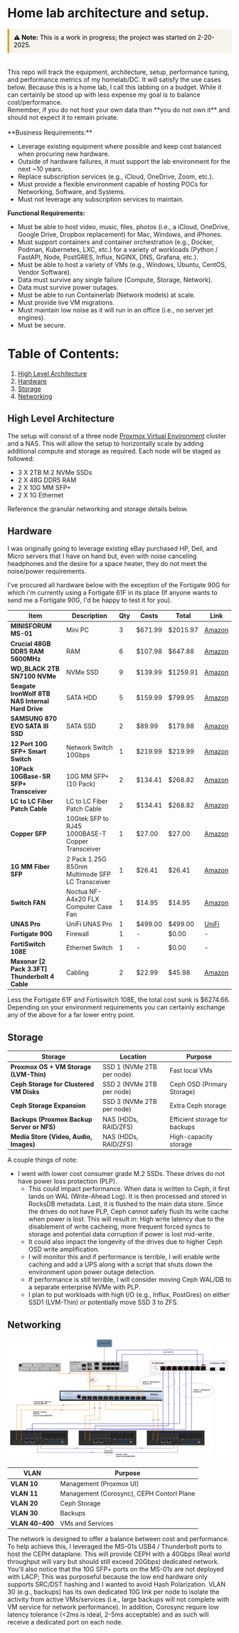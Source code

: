# Home lab architecture and setup. 

<div style="border-left: 4px solid #f39c12; padding: 10px; background-color:rgb(246, 244, 236); color:rgb(1, 1, 1)">
  <strong>⚠ Note:</strong> This is a work in progress; the project was started on 2-20-2025.
</div>
<br>
<br>
This repo will track the equipment, architecture, setup, performance tuning, and performance metrics of my homelab/DC. It will satisfy the use cases below. Because this is a home lab, I call this labbing on a budget. While it can certainly be stood up with less expense my goal is to balance cost/performance.  
<br>
Remember, if you do not host your own data than **you do not own it** and should not expect it to remain private. 
<br>
<br>
**Business Requirements:**

- Leverage existing equipment where possible and keep cost balanced when procuring new hardware.
- Outside of hardware failures, it must support the lab environment for the next ~10 years.
- Replace subscription services (e.g., iCloud, OneDrive, Zoom, etc.).
- Must provide a flexible environment capable of hosting POCs for Networking, Software, and Systems.
- Must not leverage any subscription services to maintain. 

**Functional Requirements:**

- Must be able to host video, music, files, photos (i.e., a iCloud, OneDrive, Google Drive, Dropbox replacement) for Mac, Windows, and iPhones.
- Must support containers and container orchestration (e.g., Docker, Podman, Kubernetes, LXC, etc.) for a variety of workloads (Python / FastAPI, Node, PostGRES, Influx, NGINX, DNS, Grafana, etc.).
- Must be able to host a variety of VMs (e.g., Windows, Ubuntu, CentOS, Vendor Software).
- Data must survive any single failure (Compute, Storage, Network).
- Data must survive power outages.
- Must be able to run Containerlab (Network models) at scale. 
- Must provide live VM migrations.
- Must maintain low noise as it will run in an office (i.e., no server jet engines).
- Must be secure. 

# Table of Contents:
1. [High Level Architecture](#Architecture)  
2. [Hardware](#Hardware)
3. [Storage](#Storage)
4. [Networking](#Networking)

## High Level Architecture

The setup will consist of a three node [Proxmox Virtual Environment](#https://www.proxmox.com/en/products/proxmox-virtual-environment/overview) cluster and a NAS. This will allow the setup to horizontally scale by adding additional compute and storage as required. Each node will be staged as followed:

- 3 X 2TB M.2 NVMe SSDs
- 2 X 48G DDR5 RAM
- 2 X 10G MM SFP+
- 2 X 1G Ethernet

Reference the granular networking and storage details below. 

## Hardware

I was originally going to leverage existing eBay purchased HP, Dell, and Micro servers that I have on hand but, even with noise canceling headphones and the desire for a space heater, they do not meet the noise/power requirements. 

I've procured all hardware below with the exception of the Fortigate 90G for which i'm currently using a Fortigate 61F in its place (If anyone wants to send me a Fortigate 90G, I'd be happy to test it for you).


| Item | Description | Qty | Costs | Total | Link |
|------|------------|-----|-------|-------|------|
| **MINISFORUM MS-01** | Mini PC | 3 | $671.99 | $2015.97 | [Amazon](#) |
| **Crucial 48GB DDR5 RAM 5600MHz** | RAM | 6 | $107.98 | $647.88 | [Amazon](#) |
| **WD_BLACK 2TB SN7100 NVMe** | NVMe SSD | 9 | $139.99 | $1259.91 | [Amazon](#) |
| **Seagate IronWolf 8TB NAS Internal Hard Drive** | SATA HDD | 5 | $159.99 | $799.95 | [Amazon](#) |
| **SAMSUNG 870 EVO SATA III SSD** | SATA SSD | 2 | $89.99 | $179.98 | [Amazon](#) |
| **12 Port 10G SFP+ Smart Switch** | Network Switch 10Gbps | 1 | $219.99 | $219.99 | [Amazon](#) |
| **10Pack 10GBase-SR SFP+ Transceiver** | 10G MM SFP+ (10 Pack) | 2 | $134.41 | $268.82 | [Amazon](#) |
| **LC to LC Fiber Patch Cable** | LC to LC Fiber Patch Cable | 2 | $134.41 | $268.82 | [Amazon](#) |
| **Copper SFP** | 10Gtek SFP to RJ45 1000BASE-T Copper Transceiver | 1 | $27.00 | $27.00 | [Amazon](#) |
| **1G MM Fiber SFP** | 2 Pack 1.25G 850nm Multimode SFP LC Transceiver | 1 | $26.41 | $26.41 | [Amazon](#) |
| **Switch FAN** | Noctua NF-A4x20 FLX Computer Case Fan | 1 | $14.95 | $14.95 | [Amazon](#) |
| **UNAS Pro** | UniFi UNAS Pro | 1 | $499.00 | $499.00 | [UniFi](#) |
| **Fortigate 90G** | Firewall | 1 | - | $0.00 | - |
| **FortiSwitch 108E** | Ethernet Switch | 1 | - | $0.00 | - |
| **Maxonar [2 Pack 3.3FT] Thunderbolt 4 Cable** | Cabling | 2 | $22.99 | $45.98 | [Amazon](#) |

Less the Fortigate 61F and Fortiswitch 108E, the total cost sunk is $6274.66. Depending on your environment requirements you can certainly exchange any of the above for a far lower entry point. 

## Storage

| Storage                                  | Location                     | Purpose                         |
|------------------------------------------|------------------------------|---------------------------------|
| **Proxmox OS + VM Storage (LVM-Thin)**   | SSD 1 (NVMe 2TB per node)    | Fast local VMs                 |
| **Ceph Storage for Clustered VM Disks**  | SSD 2 (NVMe 2TB per node)    | Ceph OSD (Primary Storage)      |
| **Ceph Storage Expansion**               | SSD 3 (NVMe 2TB per node)    | Extra Ceph storage             |
| **Backups (Proxmox Backup Server or NFS)** | NAS (HDDs, RAID/ZFS)         | Efficient storage for backups  |
| **Media Store (Video, Audio, Images)**                           | NAS (HDDs, RAID/ZFS)         | High-capacity storage          |

A couple things of note:

- I went with lower cost consumer grade M.2 SSDs. These drives do not have power loss protection (PLP).
    - This could impact performance. When data is written to Ceph, it first lands on WAL (Write-Ahead Log). It is then processed and stored in RocksDB metadata. Last, it is flushed to the main data store. Since the drives do not have PLP, Ceph cannot safely flush its write cache when power is lost. This will result in: High write latency due to the disablement of write cacheing, more frequent forced syncs to storage and potential data corruption if power is lost mid-write. 
    - It could also impact the longevity of the drives due to higher Ceph OSD write amplification. 
    - I will monitor this and if performance is terrible, I will enable write caching and add a UPS along with a script that shuts down the environment upon power outage detection. 
    - If performance is still terrible, I will consider moving Ceph WAL/DB to a separate enterprise NVMe with PLP. 
    - I plan to put workloads with high I/O (e.g., Influx, PostGres) on either SSD1 (LVM-Thin) or potentially move SSD 3 to ZFS. 


## Networking

![Network Diagram](images/network01.png)

<div align="center">

| VLAN  | Purpose                     |
|-------|-----------------------------|
| **VLAN 10** | Management (Proxmox UI) |
| **VLAN 11** | Management (Corosync), CEPH Contorl Plane   |
| **VLAN 20** | Ceph Storage            |
| **VLAN 30** | Backups                  |
| **VLAN 40-400** | VMs and Services     |

</div>

The network is designed to offer a balance between cost and performance. To help achieve this, I leveraged the MS-01s USB4 / Thunderbolt ports to host the CEPH dataplane. This will provide CEPH with a 40Gbps (Real world throughput will vary but should still exceed 20Gbps) dedicated network. You'll also notice that the 10G SFP+ ports on the MS-01s are not deployed with LACP; This was purposeful because the low end hardware only supports SRC/DST hashing and I wanted to avoid Hash Polarization. VLAN 30 (e.g., backups) has its own dedicated 10G link per node to isolate the activity from active VMs/services (i.e., large backups will not complete with VM service for network performance). In addition, Corosync require low latency tolerance (<2ms is ideal, 2-5ms acceptable) and as such will receive a dedicated port on each node. 